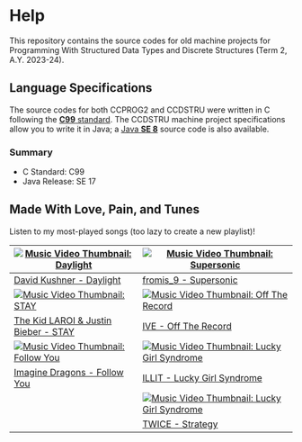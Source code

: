 # Help

This repository contains the source codes for old machine projects for Programming With Structured Data Types and Discrete Structures (Term 2, A.Y. 2023-24).

## Language Specifications

The source codes for both CCPROG2 and CCDSTRU were written in C following the [**C99** standard](https://en.cppreference.com/w/c/99). The CCDSTRU machine project specifications allow you to write it in Java; a [Java **SE 8**](https://docs.oracle.com/javase/8/docs/api/) source code is also available.

### Summary

- C Standard: C99
- Java Release: SE 17

## Made With Love, Pain, and Tunes

Listen to my most-played songs (too lazy to create a new playlist)!

| [![Music Video Thumbnail: Daylight](https://img.youtube.com/vi/MoN9ql6Yymw/0.jpg)](https://music.youtube.com/watch?v=v8m1wqCfZAg)   | [![Music Video Thumbnail: Supersonic](https://img.youtube.com/vi/0LiQp7y8Wwc/0.jpg)](https://music.youtube.com/watch?v=MR2ela9evnk)          |
| ----------------------------------------------------------------------------------------------------------------------------------- | -------------------------------------------------------------------------------------------------------------------------------------------- |
| [David Kushner - Daylight](https://music.youtube.com/watch?v=v8m1wqCfZAg)                                                           | [fromis_9 - Supersonic](https://music.youtube.com/watch?v=MR2ela9evnk)                                                                       |
| [![Music Video Thumbnail: STAY](https://img.youtube.com/vi/kTJczUoc26U/0.jpg)](https://music.youtube.com/watch?v=XfEMj-z3TtA)       | [![Music Video Thumbnail: Off The Record](https://img.youtube.com/vi/_ApV7Lm87cg/0.jpg)](https://music.youtube.com/watch?v=VVUvWmHAWDQ)      |
| [The Kid LAROI & Justin Bieber - STAY](https://music.youtube.com/watch?v=XfEMj-z3TtA)                                               | [IVE - Off The Record](https://music.youtube.com/watch?v=VVUvWmHAWDQ)                                                                        |
| [![Music Video Thumbnail: Follow You](https://img.youtube.com/vi/k3zimSRKqNw/0.jpg)](https://music.youtube.com/watch?v=zPEJDNZWKeU) | [![Music Video Thumbnail: Lucky Girl Syndrome](https://img.youtube.com/vi/UCmgGZbfjmk/0.jpg)](https://music.youtube.com/watch?v=8QFM8Ews68c) |
| [Imagine Dragons - Follow You](https://music.youtube.com/watch?v=zPEJDNZWKeU)                                                       | [ILLIT - Lucky Girl Syndrome](https://music.youtube.com/watch?v=8QFM8Ews68c)                                                                 |
|                                                                                                                                     | [![Music Video Thumbnail: Lucky Girl Syndrome](https://img.youtube.com/vi/Sz_wWzgh-vQ/0.jpg)](https://music.youtube.com/watch?v=nmbiBVPe5bY) |
|                                                                                                                                     | [TWICE - Strategy](https://music.youtube.com/watch?v=nmbiBVPe5bY)                                                                            |
